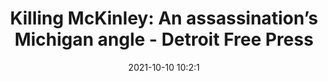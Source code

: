 ---
"title": "Killing McKinley: An assassination’s Michigan angle - Detroit Free Press"
"date": "2021-10-10 10:2:1"
"feed_name": "GOOGLENEWSINDUSTRIAL"
"feed_website": "https://news.google.com/search?q=industrial%2Bincident&hl=en-US&gl=US&ceid=US:en"
"feed_rss": "https://news.google.com/rss/search?q=industrial%2Bincident&hl=en-US&gl=US&ceid=US:en"
"link": "https://www.freep.com/story/news/local/michigan/detroit/2021/10/10/killing-mckinley-assassinations-michigan-angle/6028264001/"
"source": "{'href': 'https://www.freep.com', 'title': 'Detroit Free Press'}"
"file": "_posts/2021-1-1-3ff30300960f709fe17d3e522e3e62d478469419.md"
"accident": "0"
"drilling": "0"
"dead": "0"
"injured": "0"
"arrested": "0"
"place": "unknown place"
"where": "unknown site"
"causes": "unknown"
"place_uri": "unknown place"
---